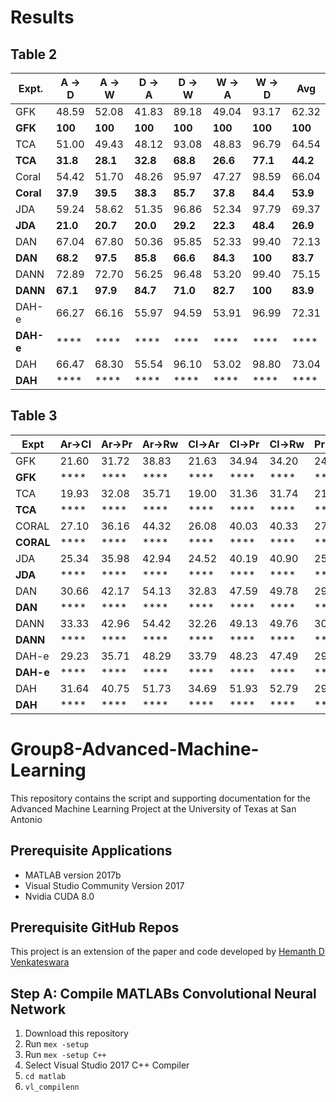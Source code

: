 # Results

## Table 2

| Expt.  | A -> D | A -> W | D -> A | D -> W | W -> A | W -> D | Avg |
| ------ | -------- |  -------- | -------- | -------- | -------- | -------- | -------- |
| GFK | 48.59 | 52.08 | 41.83 | 89.18 | 49.04 | 93.17 | 62.32 |
| **GFK**  | **100** | **100** | **100** | **100** | **100** | **100** |   **100**  |
| TCA | 51.00 | 49.43 | 48.12 | 93.08 | 48.83 | 96.79 | 64.54 |
| **TCA**  | **31.8** | **28.1** | **32.8** | **68.8** | **26.6** | **77.1** |   **44.2**  |
| Coral  | 54.42 | 51.70  |  48.26  | 95.97  | 47.27 |  98.59  |  66.04 |
| **Coral**  | **37.9** | **39.5**  |  **38.3**  | **85.7**  | **37.8** |  **84.4**  |  **53.9** |
|JDA | 59.24 | 58.62 | 51.35 | 96.86 | 52.34 | 97.79 | 69.37 |
|**JDA** | **21.0** | **20.7** | **20.0** | **29.2** | **22.3** | **48.4** | **26.9** |
| DAN | 67.04 | 67.80 | 50.36 | 95.85 | 52.33 | 99.40 | 72.13 |
| **DAN** | **68.2** | **97.5**	| **85.8** | **66.6** |	**84.3** | **100** |	**83.7** |
| DANN | 72.89 | 72.70 | 56.25 | 96.48 | 53.20 | 99.40 | 75.15 |
| **DANN** | **67.1** |	**97.9** | **84.7** |	**71.0** |	**82.7** |	**100** |	**83.9** |
| DAH-e | 66.27 | 66.16 | 55.97 | 94.59 | 53.91 | 96.99 | 72.31 |
| **DAH-e** | **** | **** | **** | **** | **** | **** | **** |
| DAH | 66.47 | 68.30 | 55.54 | 96.10 | 53.02 | 98.80 | 73.04 |
| **DAH** | **** | **** | **** | **** | **** | **** | **** |

## Table 3

| Expt | Ar→Cl | Ar→Pr |  Ar→Rw | Cl→Ar | Cl→Pr | Cl→Rw | Pr→Ar | Pr→Cl | Pr→Rw | Rw→Ar | Rw→Cl | Rw→Pr | Avg |
| --- | --- |  --- | --- | --- | --- | --- | --- | --- | --- |  --- | --- | --- | --- |
|GFK | 21.60 | 31.72 | 38.83 | 21.63 | 34.94 | 34.20 | 24.52 | 25.73 | 42.92 | 32.88 | 28.96 | 50.89 | 32.40 |
| **GFK** | **** | **** | **** | **** | **** | **** | **** | **** | **** | **** | **** | **** | **** |
|TCA | 19.93 | 32.08 | 35.71 | 19.00 | 31.36 | 31.74 | 21.92 | 23.64 | 42.12 | 30.74 | 27.15 | 48.68 | 30.34 |
| **TCA** | **** | **** | **** | **** | **** | **** | **** | **** | **** | **** | **** | **** | **** |
|CORAL | 27.10 | 36.16 | 44.32 | 26.08 | 40.03 | 40.33 | 27.77 | 30.54 | 50.61 | 38.48 | 36.36 | 57.11 |  37.91 |
| **CORAL** | **** | **** | **** | **** | **** | **** | **** | **** | **** | **** | **** | **** | **** |
|JDA | 25.34 | 35.98 | 42.94 | 24.52 | 40.19 | 40.90 | 25.96 | 32.72 | 49.25 | 35.10 | 35.35 | 55.35 | 36.97 |
| **JDA** | **** | **** | **** | **** | **** | **** | **** | **** | **** | **** | **** | **** | **** |
|DAN | 30.66 | 42.17 | 54.13 | 32.83 | 47.59 | 49.78 | 29.07 | 34.05 | 56.70 | 43.58 | 38.25 | 62.73 | 43.46 |
| **DAN** | **** | **** | **** | **** | **** | **** | **** | **** | **** | **** | **** | **** | **** |
|DANN | 33.33 | 42.96 | 54.42 | 32.26 | 49.13 | 49.76 | 30.49 | 38.14 | 56.76 | 44.71 | 42.66 | 64.65 | 44.94 |
| **DANN** | **** | **** | **** | **** | **** | **** | **** | **** | **** | **** | **** | **** | **** |
|DAH-e | 29.23 | 35.71 | 48.29 | 33.79 | 48.23 | 47.49 | 29.87 | 38.76 | 55.63 | 41.16 | 44.99 | 59.07 | 42.69 |
| **DAH-e** | **** | **** | **** | **** | **** | **** | **** | **** | **** | **** | **** | **** | **** |
|DAH | 31.64 | 40.75 | 51.73 | 34.69 | 51.93 | 52.79 | 29.91 | 39.63 | 60.71 | 44.99 | 45.13 | 62.54 | 45.54 |
| **DAH** | **** | **** | **** | **** | **** | **** | **** | **** | **** | **** | **** | **** | **** |


# Group8-Advanced-Machine-Learning
This repository contains the script and supporting documentation for the Advanced Machine Learning Project at the University of Texas at San Antonio

## Prerequisite Applications

* MATLAB version 2017b
* Visual Studio Community Version 2017
* Nvidia CUDA 8.0

## Prerequisite GitHub Repos

This project is an extension of the paper and code developed by [Hemanth D Venkateswara](https://www.hemanthdv.org/officeHomeDataset.html)

## Step A: Compile MATLABs Convolutional Neural Network
1. Download this repository
2. Run `mex -setup`
3. Run `mex -setup C++`
4. Select Visual Studio 2017 C++ Compiler
5. `cd matlab`
6. `vl_compilenn`
